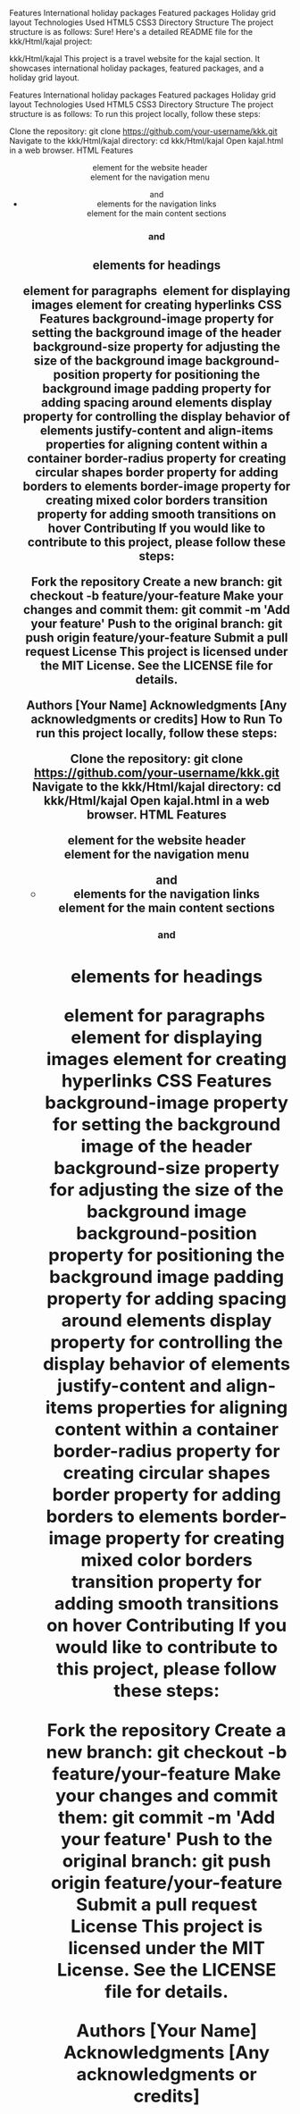 Features
International holiday packages
Featured packages
Holiday grid layout
Technologies Used
HTML5
CSS3
Directory Structure
The project structure is as follows:
Sure! Here's a detailed README file for the kkk/Html/kajal project:

kkk/Html/kajal
This project is a travel website for the kajal section. It showcases international holiday packages, featured packages, and a holiday grid layout.

Features
International holiday packages
Featured packages
Holiday grid layout
Technologies Used
HTML5
CSS3
Directory Structure
The project structure is as follows:
To run this project locally, follow these steps:

Clone the repository: git clone https://github.com/your-username/kkk.git
Navigate to the kkk/Html/kajal directory: cd kkk/Html/kajal
Open kajal.html in a web browser.
HTML Features
<header> element for the website header
<nav> element for the navigation menu
<ul> and <li> elements for the navigation links
<section> element for the main content sections
<h1> and <h2> elements for headings
<p> element for paragraphs
<img> element for displaying images
<a> element for creating hyperlinks
CSS Features
background-image property for setting the background image of the header
background-size property for adjusting the size of the background image
background-position property for positioning the background image
padding property for adding spacing around elements
display property for controlling the display behavior of elements
justify-content and align-items properties for aligning content within a container
border-radius property for creating circular shapes
border property for adding borders to elements
border-image property for creating mixed color borders
transition property for adding smooth transitions on hover
Contributing
If you would like to contribute to this project, please follow these steps:

Fork the repository
Create a new branch: git checkout -b feature/your-feature
Make your changes and commit them: git commit -m 'Add your feature'
Push to the original branch: git push origin feature/your-feature
Submit a pull request
License
This project is licensed under the MIT License. See the LICENSE file for details.

Authors
[Your Name]
Acknowledgments
[Any acknowledgments or credits]
How to Run
To run this project locally, follow these steps:

Clone the repository: git clone https://github.com/your-username/kkk.git
Navigate to the kkk/Html/kajal directory: cd kkk/Html/kajal
Open kajal.html in a web browser.
HTML Features
<header> element for the website header
<nav> element for the navigation menu
<ul> and <li> elements for the navigation links
<section> element for the main content sections
<h1> and <h2> elements for headings
<p> element for paragraphs
<img> element for displaying images
<a> element for creating hyperlinks
CSS Features
background-image property for setting the background image of the header
background-size property for adjusting the size of the background image
background-position property for positioning the background image
padding property for adding spacing around elements
display property for controlling the display behavior of elements
justify-content and align-items properties for aligning content within a container
border-radius property for creating circular shapes
border property for adding borders to elements
border-image property for creating mixed color borders
transition property for adding smooth transitions on hover
Contributing
If you would like to contribute to this project, please follow these steps:

Fork the repository
Create a new branch: git checkout -b feature/your-feature
Make your changes and commit them: git commit -m 'Add your feature'
Push to the original branch: git push origin feature/your-feature
Submit a pull request
License
This project is licensed under the MIT License. See the LICENSE file for details.

Authors
[Your Name]
Acknowledgments
[Any acknowledgments or credits]
